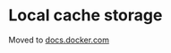 # Local cache storage

Moved to [docs.docker.com](https://docs.docker.com/build/building/cache/backends/local)
